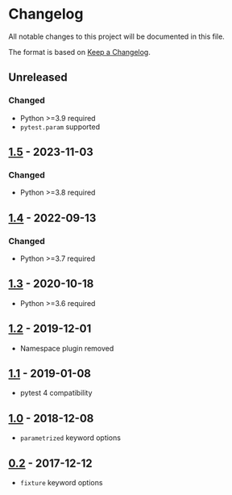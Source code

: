 # Changelog
All notable changes to this project will be documented in this file.

The format is based on [Keep a Changelog](https://keepachangelog.com/en/1.1.0/).

## Unreleased
### Changed
* Python >=3.9 required
* `pytest.param` supported

## [1.5](https://pypi.org/project/pytest-parametrized/1.5/) - 2023-11-03
### Changed
* Python >=3.8 required

## [1.4](https://pypi.org/project/pytest-parametrized/1.4/) - 2022-09-13
### Changed
* Python >=3.7 required

## [1.3](https://pypi.org/project/pytest-parametrized/1.3/) - 2020-10-18
* Python >=3.6 required

## [1.2](https://pypi.org/project/pytest-parametrized/1.2/) - 2019-12-01
* Namespace plugin removed

## [1.1](https://pypi.org/project/pytest-parametrized/1.1/) - 2019-01-08
* pytest 4 compatibility

## [1.0](https://pypi.org/project/pytest-parametrized/1.0/) - 2018-12-08
* `parametrized` keyword options

## [0.2](https://pypi.org/project/pytest-parametrized/0.2/) - 2017-12-12
* `fixture` keyword options
